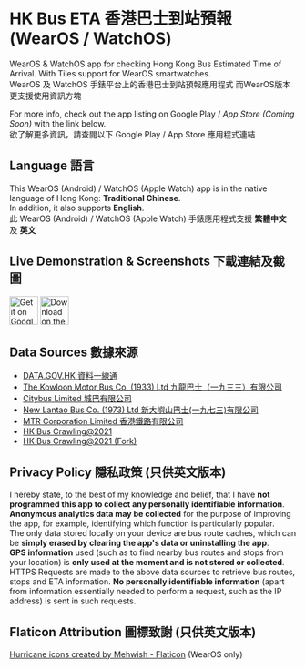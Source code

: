 # HK Bus ETA 香港巴士到站預報 (WearOS / WatchOS)
WearOS & WatchOS app for checking Hong Kong Bus Estimated Time of Arrival. With Tiles support for WearOS smartwatches.<br>
WearOS 及 WatchOS 手錶平台上的香港巴士到站預報應用程式 而WearOS版本更支援使用資訊方塊

For more info, check out the app listing on Google Play / *App Store (Coming Soon)* with the link below.<br>
欲了解更多資訊，請查閱以下 Google Play / App Store 應用程式連結

## Language 語言
This WearOS (Android) / WatchOS (Apple Watch) app is in the native language of Hong Kong: **Traditional Chinese**.<br>
In addition, it also supports **English**.<br>
此 WearOS (Android) / WatchOS (Apple Watch) 手錶應用程式支援 **繁體中文** 及 **英文**

## Live Demonstration & Screenshots 下載連結及截圖
<a href='https://play.google.com/store/apps/details?id=com.loohp.hkbuseta&utm_source=GitHub-Repo&pcampaignid=pcampaignidMKT-Other-global-all-co-prtnr-py-PartBadge-Mar2515-1'><img alt='Get it on Google Play' src='https://upload.wikimedia.org/wikipedia/commons/thumb/7/78/Google_Play_Store_badge_EN.svg/360px-Google_Play_Store_badge_EN.svg.png' height="50"/></a>
<a href='https://apps.apple.com/us/app/hk-bus-eta-watchos/id6475241017'><img alt='Download on the App Store' src='https://developer.apple.com/assets/elements/badges/download-on-the-app-store.svg' height="50"></a>

## Data Sources 數據來源
- [DATA.GOV.HK 資料一線通](https://data.gov.hk)
- [The Kowloon Motor Bus Co. (1933) Ltd 九龍巴士（一九三三）有限公司](https://www.kmb.hk)
- [Citybus Limited 城巴有限公司](https://www.citybus.com.hk)
- [New Lantao Bus Co. (1973) Ltd 新大嶼山巴士(一九七三)有限公司](https://www.nlb.com.hk/)
- [MTR Corporation Limited 香港鐵路有限公司](https://www.mtr.com.hk/)
- [HK Bus Crawling@2021](https://github.com/hkbus/hk-bus-crawling)
- [HK Bus Crawling@2021 (Fork)](https://github.com/LOOHP/hk-bus-crawling)

## Privacy Policy 隱私政策 (只供英文版本)
I hereby state, to the best of my knowledge and belief, that I have **not programmed this app to collect any personally identifiable information**.<br>
**Anonymous analytics data may be collected** for the purpose of improving the app, for example, identifying which function is particularly popular.<br>
The only data stored locally on your device are bus route caches, which can be **simply erased by clearing the app's data or uninstalling the app**.<br>
**GPS information** used (such as to find nearby bus routes and stops from your location) is **only used at the moment and is not stored or collected**.<br>
HTTPS Requests are made to the above data sources to retrieve bus routes, stops and ETA information. **No personally identifiable information** (apart from information essentially needed to perform a request, such as the IP address) is sent in such requests.

## Flaticon Attribution 圖標致謝 (只供英文版本)
<a href="https://www.flaticon.com/free-icons/hurricane" title="hurricane icons">Hurricane icons created by Mehwish - Flaticon</a> (WearOS only)
